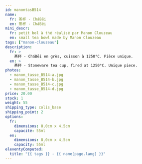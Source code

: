 ```yaml
---
id: manontasB514
name:
  fr: 茶杯 - CháBēi
  en: 茶杯 - CháBēi
mini_descr:
  fr: petit bol à thé réalisé par Manon Clouzeau
  en: small tea bowl made by Manon Clouzeau
tags: ["manon-clouzeau"]
description:
  fr: >
    茶杯 - CháBēi en grès, cuisson à 1250°C. Pièce unique.
  en: >
    茶杯 - Stoneware tea cup, fired at 1250°C. Unique piece.
photos:
  - manon_tasse_B514-a.jpg
  - manon_tasse_B514-b.jpg
  - manon_tasse_B514-c.jpg
  - manon_tasse_B514-d.jpg
price: 20.00
stock: 1
weight: 55
shipping_type: colis_base
shipping_point: 2
options:
  fr:
    dimensions: 8,0cm x 4,5cm
    capacité: 55ml
  en:
    dimensions: 8,0cm x 4,5cm
    capacity: 55ml
eleventyComputed:
  title: "{{ tags }} - {{ name[page.lang] }}"
---
```

